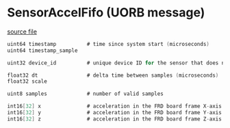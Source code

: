 # SensorAccelFifo (UORB message)



[source file](https://github.com/PX4/PX4-Autopilot/blob/release/1.15/msg/SensorAccelFifo.msg)

```c
uint64 timestamp          # time since system start (microseconds)
uint64 timestamp_sample

uint32 device_id          # unique device ID for the sensor that does not change between power cycles

float32 dt                # delta time between samples (microseconds)
float32 scale

uint8 samples             # number of valid samples

int16[32] x               # acceleration in the FRD board frame X-axis in m/s^2
int16[32] y               # acceleration in the FRD board frame Y-axis in m/s^2
int16[32] z               # acceleration in the FRD board frame Z-axis in m/s^2

```
